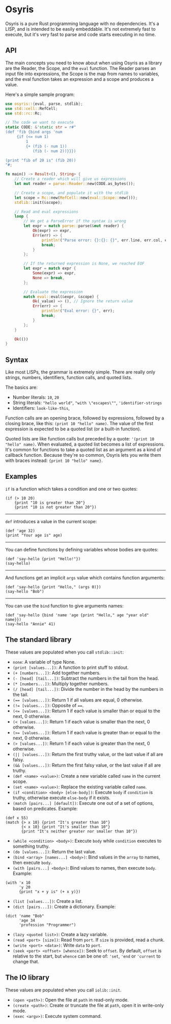 # Osyris

Osyris is a pure Rust programming language with no dependencies.
It's a LISP, and is intended to be easily embeddable.
It's not extremely fast to execute, but it's very fast to parse
and code starts executing in no time.

## API

The main concepts you need to know about when using Osyris as a library are
the Reader, the Scope, and the `eval` function. The Reader parses an input file
into expressions, the Scope is the map from names to variables, and the
eval function takes an expression and a scope and produces a value.

Here's a simple sample program:

```rust
use osyris::{eval, parse, stdlib};
use std::cell::RefCell;
use std::rc::Rc;

// The code we want to execute
static CODE: &'static str = r#"
(def 'fib {bind args 'num
     {if (<= num 1)
         1
         {+ (fib (- num 1))
            (fib (- num 2))}}})

(print "fib of 20 is" (fib 20))
"#;

fn main() -> Result<(), String> {
    // Create a reader which will give us expressions
    let mut reader = parse::Reader::new(CODE.as_bytes());

    // Create a scope, and populate it with the stdlib
    let scope = Rc::new(RefCell::new(eval::Scope::new()));
    stdlib::init(&scope);

    // Read and eval expressions
    loop {
        // We get a ParseError if the syntax is wrong
        let expr = match parse::parse(&mut reader) {
            Ok(expr) => expr,
            Err(err) => {
                println!("Parse error: {}:{}: {}", err.line, err.col, err.msg);
                break;
            }
        };

        // If the returned expression is None, we reached EOF
        let expr = match expr {
            Some(expr) => expr,
            None => break,
        };

        // Evaluate the expression
        match eval::eval(&expr, &scope) {
            Ok(_value) => (), // Ignore the return value
            Err(err) => {
                println!("Eval error: {}", err);
                break;
            }
        };
    }

    Ok(())
}
```

## Syntax

Like most LISPs, the grammar is extremely simple. There are really only strings, numbers,
identifiers, function calls, and quoted lists.

The basics are:

* Number literals: `10`, `20`
* String literals: `"hello world"`, `"with \"escapes\""`, `'identifier-strings`
* Identifiers: `look-like-this`,

Function calls are an opening brace, followed by expressions, followed by a closing brace,
like this: `(print 10 "hello" name)`. The value of the first expression is expected to be
a quoted list (or a built-in function).

Quoted lists are like function calls but preceded by a quote: `'(print 10 "hello" name)`.
When evaluated, a quoted list becomes a list of expressions. It's common for functions
to take a quoted list as an argument as a kind of callback function. Because they're
so common, Osyris lets you write them with braces instead: `{print 10 "hello" name}`.

## Examples

`if` is a function which takes a condition and one or two quotes:

```osyris
(if (> 10 20)
    {print "10 is greater than 20"}
    {print "10 is not greater than 20"})
```

---

`def` introduces a value in the current scope:

```osyris
(def 'age 32)
(print "Your age is" age)
```

---

You can define functions by defining variables whose bodies are quotes:

```osyris
(def 'say-hello {print "Hello!"})
(say-hello)
```

---

And functions get an implicit `args` value which contains function arguments:

```osyris
(def 'say-hello {print "Hello," (args 0)})
(say-hello "Bob")
```

---

You can use the `bind` function to give arguments names:

```osyris
(def 'say-hello {bind 'name 'age {print "Hello," age "year old" name}})
(say-hello "Annie" 41)
```

## The standard library

These values are populated when you call `stdlib::init`:

* `none`: A variable of type None.
* `(print [values...])`: A function to print stuff to stdout.
* `(+ [numbers...])`: Add together numbers.
* `(- [head] [tail...])`: Subtract the numbers in the tail from the head.
* `(* [numbers...])`: Multiply together numbers.
* `(/ [head] [tail...])`: Divide the number in the head by the numbers in the tail.
* `(== [values...])`: Return 1 if all values are equal, 0 otherwise.
* `(!= [values...])`: Opposite of `==`.
* `(<= [values...])`: Return 1 if each value is smaller than or equal to the next, 0 otherwise.
* `(< [values...])`: Return 1 if each value is smaller than the next, 0 otherwise.
* `(>= [values...])`: Return 1 if each value is greater than or equal to the next, 0 otherwise.
* `(> [values...])`: Return 1 if each value is greater than the next, 0 otherwise.
* `(|| [values...])`: Return the first truthy value, or the last value if all are falsy.
* `(&& [values...])`: Return the first falsy value, or the last value if all are truthy.
* `(def <name> <value>)`: Create a new variable called `name` in the current scope.
* `(set <name> <value>)`: Replace the existing variable called `name`.
* `(if <condition> <body> [else-body])`: Execute `body` if `condition` is truthy,
  otherwise execute `else-body` if it exists.
* `(match [pairs...] [default])`: Execute one out of a set of options,
  based on predicates. Example:
```osyris
(def x 55)
(match {> x 10} {print "It's greater than 10"}
       {< x 10} {print "It's smaller than 10"}
       {print "It's neither greater nor smaller than 10"})
```
* `(while <condition> <body>)`: Execute `body` while `condition` executes to something truthy.
* `(do [values...])`: Return the last value.
* `(bind <array> [names...] <body>)`: Bind values in the `array` to names, then execute `body`.
* `(with [pairs...] <body>)`: Bind values to names, then execute `body`. Example:
```osyris
(with 'x 10
      'y 20
      {print "x + y is" (+ x y)})
```
* `(list [values...])`: Create a list.
* `(dict [pairs...])`: Create a dictionary. Example:
```osyris
(dict 'name "Bob"
      'age 34
      'profession "Programmer")
```
* `(lazy <quoted list>)`: Create a lazy variable.
* `(read <port> [size])`: Read from `port`. If `size` is provided, read a chunk.
* `(write <port> <data>)`: Write `data` to `port`.
* `(seek <port> <offset> [whence])`: Seek to `offset`. By default, `offset` is relative
  to the start, but `whence` can be one of: `'set`, `'end` or `'current` to change that.

## The IO library

These values are populated when you call `iolib::init`.

* `(open <path>)`: Open the file at `path` in read-only mode.
* `(create <path>)`: Create or truncate the file at `path`, open it in write-only mode.
* `(exec <argv>)`: Execute system command.
